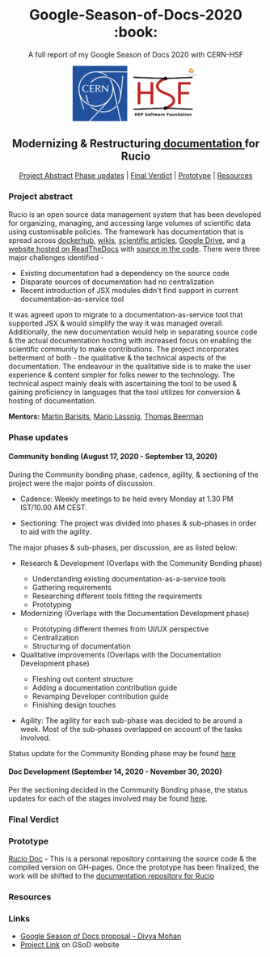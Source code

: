 <h1 align="center"> Google-Season-of-Docs-2020 :book: </h1>

<p align="center">A full report of my Google Season of Docs 2020 with CERN-HSF </p1>

<div align="center">
    <a href="https://developers.google.com/season-of-docs"><img src="img/CERN-HSF-GSdocs-logo.png" width="250" alt="google-season-of-docs-with-CERN-HSF"></a>
    <h2>
    Modernizing & Restructuring<a href="https://github.com/rucio/documentation"> documentation </a> for Rucio
    </h2>
</div>

<p align="center">
	<a href="#project-abstract">Project Abstract</a> 
  <a href="#phase-updates">Phase updates</a> |
	<a href="#final-verdict">Final Verdict</a> |
	<a href="#prototype">Prototype</a> |
	<a href="#resources">Resources</a>
</p>

### Project abstract

Rucio is an open source data management system that has been developed for organizing, managing, and accessing 
large volumes of scientific data using customisable policies.
The framework has documentation that is spread across [dockerhub](https://hub.docker.com/u/rucio), [wikis](https://login.cern.ch/adfs/ls/?wa=wsignin1.0&wreply=https%3A%2F%2Ftwiki.cern.ch%2FShibboleth.sso%2FADFS&wct=2020-10-19T06%3A52%3A41Z&wtrealm=https%3A%2F%2Ftwiki.cern.ch%2FShibboleth.sso%2FADFS&wctx=cookie%3A1603090361_ae8d), [scientific articles](https://arxiv.org/abs/1902.09857),
[Google Drive](https://drive.google.com/drive/folders/1EEN8l1dFjDSgavPrAMMooDjEodHP7aU7), and [a website
hosted on ReadTheDocs](https://rucio.readthedocs.io/en/latest/) with [source in the code](https://github.com/rucio/rucio/tree/master/doc/source).
There were three major challenges identified - 
<ul>
  <li> Existing documentation had a dependency on the source code </li>
  <li> Disparate sources of documentation had no centralization </li>
  <li> Recent introduction of JSX modules didn't find support in current documentation-as-service tool </li>
 </ul>
 It was agreed upon to migrate to a documentation-as-service tool that supported JSX & would simplify the
 way it was managed overall. Additionally, the new documentation would help in separating source code & the
 actual documentation hosting with increased focus on enabling the scientific community to make contributions.
 The project incorporates betterment of both - the qualitative & the technical aspects of the documentation. The
 endeavour in the qualitative side is to make the user experience & content simpler for folks newer to the technology.
 The technical aspect mainly deals with ascertaining the tool to be used & gaining proficiency in languages that the
 tool utilizes for conversion & hosting of documentation.
 
**Mentors:** [Martin Barisits](https://github.com/bari12), [Mario Lassnig](https://github.com/mlassnig), [Thomas Beerman](https://github.com/tbeerman)
 
### Phase updates
 
#### Community bonding (August 17, 2020 - September 13, 2020)

During the Community bonding phase, cadence, agility, & sectioning of the project were the major points of discussion.

- Cadence: Weekly meetings to be held every Monday at 1.30 PM IST/10.00 AM CEST.

- Sectioning: The project was divided into phases & sub-phases in order to aid with the agility.

The major phases & sub-phases, per discussion, are as listed below:

<ul>
  <li> Research & Development (Overlaps with the Community Bonding phase)</li>
  <ul>
    <li> Understanding existing documentation-as-a-service tools </li>
    <li> Gathering requirements </li>
    <li> Researching different tools fitting the requirements </li>
    <li> Prototyping </li>
  </ul>
  <li> Modernizing (Overlaps with the Documentation Development phase)</li>
  <ul>
    <li> Prototyping different themes from UI/UX perspective </li>
    <li> Centralization </li>
    <li> Structuring of documentation </li>
  </ul>
  <li> Qualitative improvements (Overlaps with the Documentation Development phase) </li>
  <ul>
    <li> Fleshing out content structure </li>
    <li> Adding a documentation contribution guide </li>
    <li> Revamping Developer contribution guide </li>
    <li> Finishing design touches </li>
  </ul>
 </ul>
 
 - Agility: The agility for each sub-phase was decided to be around a week. Most of the sub-phases
 overlapped on account of the tasks involved.
 
Status update for the Community Bonding phase may be found [here]()
 
 #### Doc Development (September 14, 2020 - November 30, 2020)
 
 Per the sectioning decided in the Community Bonding phase, the status updates for each of the stages involved may be
 found [here]().
 
 ### Final Verdict 
 
 ### Prototype
 
 [Rucio Doc](https://github.com/divya-mohan0209/rucio-doc) - This is a personal repository containing the source code &
 the compiled version on GH-pages. Once the prototype has been finalized, the work will be shifted to the [documentation
 repository for Rucio](https://github.com/rucio/documentation)
 
 ### Resources
 ### Links
* [Google Season of Docs proposal - Divya Mohan]()
* [Project Link](https://developers.google.com/season-of-docs/docs/participants/project-cernhsf-ariadne) on GSoD website

 
